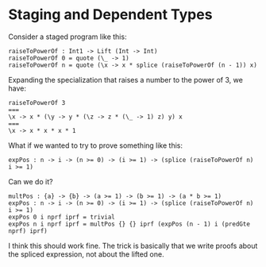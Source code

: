 # Staging and Dependent Types 

Consider a staged program like this:

    raiseToPowerOf : Int1 -> Lift (Int -> Int)
    raiseToPowerOf 0 = quote (\_ -> 1)
    raiseToPowerOf n = quote (\x -> x * splice (raiseToPowerOf (n - 1)) x)

Expanding the specialization that raises a number to the power of 3, we have:

    raiseToPowerOf 3
    ===
    \x -> x * (\y -> y * (\z -> z * (\_ -> 1) z) y) x
    ===
    \x -> x * x * x * 1

What if we wanted to try to prove something like this:

    expPos : n -> i -> (n >= 0) -> (i >= 1) -> (splice (raiseToPowerOf n) i >= 1)

Can we do it?

    multPos : {a} -> {b} -> (a >= 1) -> (b >= 1) -> (a * b >= 1)
    expPos : n -> i -> (n >= 0) -> (i >= 1) -> (splice (raiseToPowerOf n) i >= 1)
    expPos 0 i nprf iprf = trivial
    expPos n i nprf iprf = multPos {} {} iprf (expPos (n - 1) i (predGte nprf) iprf)

I think this should work fine. The trick is basically that we write proofs
about the spliced expression, not about the lifted one.  
